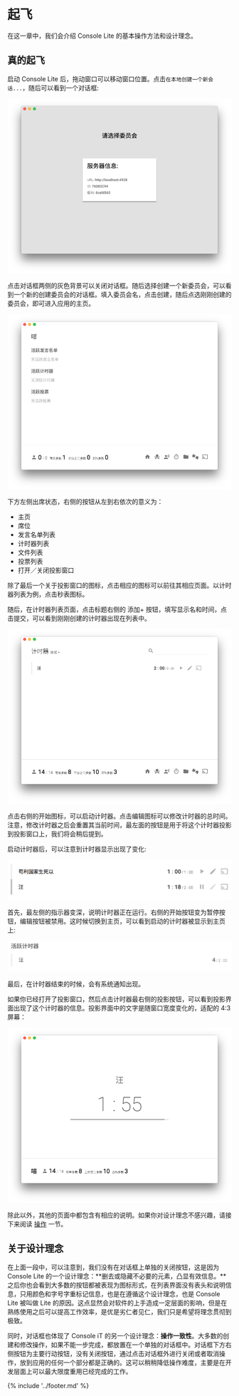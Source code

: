 # 起飞

在这一章中，我们会介绍 Console Lite 的基本操作方法和设计理念。

## 真的起飞

启动 Console Lite 后，拖动窗口可以移动窗口位置。点击`在本地创建一个新会话...`，随后可以看到一个对话框:

![服务器信息](server-data.png)

点击对话框两侧的灰色背景可以关闭对话框。随后选择创建一个新委员会，可以看到一个新的创建委员会的对话框。填入委员会名，点击创建，随后点选刚刚创建的委员会，即可进入应用的主页。

![主页](homepage.png)

下方左侧出席状态，右侧的按钮从左到右依次的意义为：
- 主页
- 席位
- 发言名单列表
- 计时器列表
- 文件列表
- 投票列表
- 打开／关闭投影窗口

除了最后一个关于投影窗口的图标，点击相应的图标可以前往其相应页面。以计时器列表为例，点击秒表图标。

随后，在计时器列表页面，点击标题右侧的 添加+ 按钮，填写显示名和时间，点击提交，可以看到刚刚创建的计时器出现在列表中。

![计时器页面](timers.png)

点击右侧的开始图标，可以启动计时器。点击编辑图标可以修改计时器的总时间。注意，修改计时器之后会重置其当前时间，最左面的按钮是用于将这个计时器投影到投影窗口上，我们将会稍后提到。

启动计时器后，可以注意到计时器显示出现了变化:

![启动的计时器](running-timers.png)

首先，最左侧的指示器变深，说明计时器正在运行。右侧的开始按钮变为暂停按钮，编辑按钮被禁用。这时候切换到主页，可以看到启动的计时器被显示到主页上:

![主页上的活跃计时器](active-timers.png)

最后，在计时器结束的时候，会有系统通知出现。

如果你已经打开了投影窗口，然后点击计时器最右侧的投影按钮，可以看到投影界面出现了这个计时器的信息。投影界面中的文字是随窗口宽度变化的，适配的 4:3 屏幕：

![投影的计时器](casted-timer.png)

除此以外，其他的页面中都包含有相应的说明。如果你对设计理念不感兴趣，请接下来阅读 [操作](operation.md) 一节。

## 关于设计理念

在上面一段中，可以注意到，我们没有在对话框上单独的关闭按钮，这是因为 Console Lite 的一个设计理念：**删去或隐藏不必要的元素，凸显有效信息。**之后你也会看到大多数的按钮都被表现为图标形式，在列表界面没有表头和说明信息，只用颜色和字号字重标记信息，也是在遵循这个设计理念，也是 Console Lite 被叫做 Lite 的原因。这点显然会对软件的上手造成一定层面的影响，但是在熟练使用之后可以提高工作效率，是优是劣仁者见仁，我们只是希望将理念贯彻到极致。

同时，对话框也体现了 Console iT 的另一个设计理念：**操作一致性**。大多数的创建和修改操作，如果不能一步完成，都放置在一个单独的对话框中。对话框下方右侧按钮为主要行动按钮，没有关闭按钮，通过点击对话框外进行关闭或者取消操作，放到应用的任何一个部分都是正确的。这可以稍稍降低操作难度，主要是在开发层面上可以最大限度重用已经完成的工作。

{% include '../footer.md' %}
